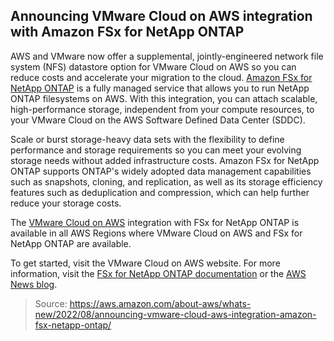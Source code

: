 ## Announcing VMware Cloud on AWS integration with Amazon FSx for NetApp ONTAP

AWS and VMware now offer a supplemental, jointly-engineered network file system (NFS) datastore option for VMware Cloud on AWS so you can reduce costs and accelerate your migration to the cloud. [Amazon FSx for NetApp ONTAP](https://aws.amazon.com/fsx/netapp-ontap/) is a fully managed service that allows you to run NetApp ONTAP filesystems on AWS. With this integration, you can attach scalable, high-performance storage, independent from your compute resources, to your VMware Cloud on the AWS Software Defined Data Center (SDDC).

Scale or burst storage-heavy data sets with the flexibility to define performance and storage requirements so you can meet your evolving storage needs without added infrastructure costs. Amazon FSx for NetApp ONTAP supports ONTAP's widely adopted data management capabilities such as snapshots, cloning, and replication, as well as its storage efficiency features such as deduplication and compression, which can help further reduce your storage costs.

The [VMware Cloud on AWS](https://aws.amazon.com/vmware/) integration with FSx for NetApp ONTAP is available in all AWS Regions where VMware Cloud on AWS and FSx for NetApp ONTAP are available.

To get started, visit the VMware Cloud on AWS website. For more information, visit the [FSx for NetApp ONTAP documentation](https://docs.aws.amazon.com/fsx/latest/ONTAPGuide/using-fsx-with-other-AWS-services.html) or the [AWS News blog](http://aws.amazon.com/blogs/aws/aws-and-vmware-announce-vmware-cloud-on-aws-integration-with-amazon-fsx-for-netapp-ontap).

> Source: https://aws.amazon.com/about-aws/whats-new/2022/08/announcing-vmware-cloud-aws-integration-amazon-fsx-netapp-ontap/